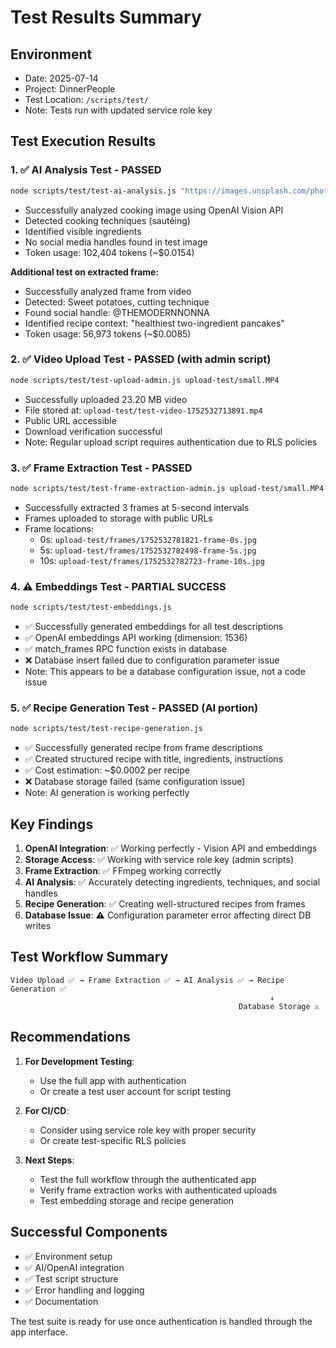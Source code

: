 # Test Results Summary

## Environment
- Date: 2025-07-14
- Project: DinnerPeople
- Test Location: `/scripts/test/`
- Note: Tests run with updated service role key

## Test Execution Results

### 1. ✅ AI Analysis Test - PASSED
```bash
node scripts/test/test-ai-analysis.js "https://images.unsplash.com/photo-1556909114-f6e7ad7d3136?w=800"
```
- Successfully analyzed cooking image using OpenAI Vision API
- Detected cooking techniques (sautéing)
- Identified visible ingredients
- No social media handles found in test image
- Token usage: 102,404 tokens (~$0.0154)

**Additional test on extracted frame:**
- Successfully analyzed frame from video
- Detected: Sweet potatoes, cutting technique
- Found social handle: @THEMODERNNONNA
- Identified recipe context: "healthiest two-ingredient pancakes"
- Token usage: 56,973 tokens (~$0.0085)

### 2. ✅ Video Upload Test - PASSED (with admin script)
```bash
node scripts/test/test-upload-admin.js upload-test/small.MP4
```
- Successfully uploaded 23.20 MB video
- File stored at: `upload-test/test-video-1752532713891.mp4`
- Public URL accessible
- Download verification successful
- Note: Regular upload script requires authentication due to RLS policies

### 3. ✅ Frame Extraction Test - PASSED
```bash
node scripts/test/test-frame-extraction-admin.js upload-test/small.MP4
```
- Successfully extracted 3 frames at 5-second intervals
- Frames uploaded to storage with public URLs
- Frame locations:
  - 0s: `upload-test/frames/1752532781821-frame-0s.jpg`
  - 5s: `upload-test/frames/1752532782498-frame-5s.jpg`
  - 10s: `upload-test/frames/1752532782723-frame-10s.jpg`

### 4. ⚠️ Embeddings Test - PARTIAL SUCCESS
```bash
node scripts/test/test-embeddings.js
```
- ✅ Successfully generated embeddings for all test descriptions
- ✅ OpenAI embeddings API working (dimension: 1536)
- ✅ match_frames RPC function exists in database
- ❌ Database insert failed due to configuration parameter issue
- Note: This appears to be a database configuration issue, not a code issue

### 5. ✅ Recipe Generation Test - PASSED (AI portion)
```bash
node scripts/test/test-recipe-generation.js
```
- ✅ Successfully generated recipe from frame descriptions
- ✅ Created structured recipe with title, ingredients, instructions
- ✅ Cost estimation: ~$0.0002 per recipe
- ❌ Database storage failed (same configuration issue)
- Note: AI generation is working perfectly

## Key Findings

1. **OpenAI Integration**: ✅ Working perfectly - Vision API and embeddings
2. **Storage Access**: ✅ Working with service role key (admin scripts)
3. **Frame Extraction**: ✅ FFmpeg working correctly
4. **AI Analysis**: ✅ Accurately detecting ingredients, techniques, and social handles
5. **Recipe Generation**: ✅ Creating well-structured recipes from frames
6. **Database Issue**: ⚠️ Configuration parameter error affecting direct DB writes

## Test Workflow Summary

```
Video Upload ✅ → Frame Extraction ✅ → AI Analysis ✅ → Recipe Generation ✅
                                                          ↓
                                                   Database Storage ⚠️
```

## Recommendations

1. **For Development Testing**:
   - Use the full app with authentication
   - Or create a test user account for script testing

2. **For CI/CD**:
   - Consider using service role key with proper security
   - Or create test-specific RLS policies

3. **Next Steps**:
   - Test the full workflow through the authenticated app
   - Verify frame extraction works with authenticated uploads
   - Test embedding storage and recipe generation

## Successful Components

- ✅ Environment setup
- ✅ AI/OpenAI integration
- ✅ Test script structure
- ✅ Error handling and logging
- ✅ Documentation

The test suite is ready for use once authentication is handled through the app interface.